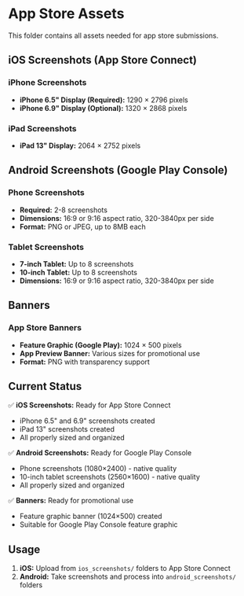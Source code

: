 # App Store Assets

This folder contains all assets needed for app store submissions.

## iOS Screenshots (App Store Connect)

### iPhone Screenshots
- **iPhone 6.5" Display (Required):** 1290 × 2796 pixels
- **iPhone 6.9" Display (Optional):** 1320 × 2868 pixels

### iPad Screenshots
- **iPad 13" Display:** 2064 × 2752 pixels

## Android Screenshots (Google Play Console)

### Phone Screenshots
- **Required:** 2-8 screenshots
- **Dimensions:** 16:9 or 9:16 aspect ratio, 320-3840px per side
- **Format:** PNG or JPEG, up to 8MB each

### Tablet Screenshots
- **7-inch Tablet:** Up to 8 screenshots
- **10-inch Tablet:** Up to 8 screenshots
- **Dimensions:** 16:9 or 9:16 aspect ratio, 320-3840px per side

## Banners

### App Store Banners
- **Feature Graphic (Google Play):** 1024 × 500 pixels
- **App Preview Banner:** Various sizes for promotional use
- **Format:** PNG with transparency support

## Current Status

✅ **iOS Screenshots:** Ready for App Store Connect
- iPhone 6.5" and 6.9" screenshots created
- iPad 13" screenshots created
- All properly sized and organized

✅ **Android Screenshots:** Ready for Google Play Console
- Phone screenshots (1080×2400) - native quality
- 10-inch tablet screenshots (2560×1600) - native quality
- All properly sized and organized

✅ **Banners:** Ready for promotional use
- Feature graphic banner (1024×500) created
- Suitable for Google Play Console feature graphic

## Usage

1. **iOS:** Upload from `ios_screenshots/` folders to App Store Connect
2. **Android:** Take screenshots and process into `android_screenshots/` folders

